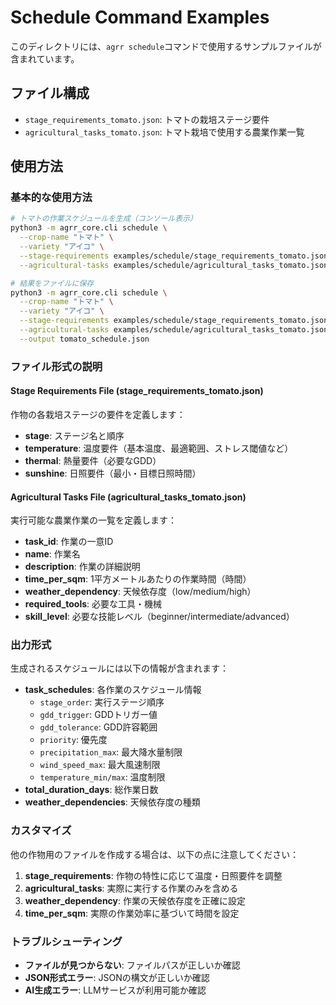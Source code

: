 # Schedule Command Examples

このディレクトリには、`agrr schedule`コマンドで使用するサンプルファイルが含まれています。

## ファイル構成

- `stage_requirements_tomato.json`: トマトの栽培ステージ要件
- `agricultural_tasks_tomato.json`: トマト栽培で使用する農業作業一覧

## 使用方法

### 基本的な使用方法

```bash
# トマトの作業スケジュールを生成（コンソール表示）
python3 -m agrr_core.cli schedule \
  --crop-name "トマト" \
  --variety "アイコ" \
  --stage-requirements examples/schedule/stage_requirements_tomato.json \
  --agricultural-tasks examples/schedule/agricultural_tasks_tomato.json

# 結果をファイルに保存
python3 -m agrr_core.cli schedule \
  --crop-name "トマト" \
  --variety "アイコ" \
  --stage-requirements examples/schedule/stage_requirements_tomato.json \
  --agricultural-tasks examples/schedule/agricultural_tasks_tomato.json \
  --output tomato_schedule.json
```

### ファイル形式の説明

#### Stage Requirements File (stage_requirements_tomato.json)

作物の各栽培ステージの要件を定義します：

- **stage**: ステージ名と順序
- **temperature**: 温度要件（基本温度、最適範囲、ストレス閾値など）
- **thermal**: 熱量要件（必要なGDD）
- **sunshine**: 日照要件（最小・目標日照時間）

#### Agricultural Tasks File (agricultural_tasks_tomato.json)

実行可能な農業作業の一覧を定義します：

- **task_id**: 作業の一意ID
- **name**: 作業名
- **description**: 作業の詳細説明
- **time_per_sqm**: 1平方メートルあたりの作業時間（時間）
- **weather_dependency**: 天候依存度（low/medium/high）
- **required_tools**: 必要な工具・機械
- **skill_level**: 必要な技能レベル（beginner/intermediate/advanced）

### 出力形式

生成されるスケジュールには以下の情報が含まれます：

- **task_schedules**: 各作業のスケジュール情報
  - `stage_order`: 実行ステージ順序
  - `gdd_trigger`: GDDトリガー値
  - `gdd_tolerance`: GDD許容範囲
  - `priority`: 優先度
  - `precipitation_max`: 最大降水量制限
  - `wind_speed_max`: 最大風速制限
  - `temperature_min/max`: 温度制限
- **total_duration_days**: 総作業日数
- **weather_dependencies**: 天候依存度の種類

### カスタマイズ

他の作物用のファイルを作成する場合は、以下の点に注意してください：

1. **stage_requirements**: 作物の特性に応じて温度・日照要件を調整
2. **agricultural_tasks**: 実際に実行する作業のみを含める
3. **weather_dependency**: 作業の天候依存度を正確に設定
4. **time_per_sqm**: 実際の作業効率に基づいて時間を設定

### トラブルシューティング

- **ファイルが見つからない**: ファイルパスが正しいか確認
- **JSON形式エラー**: JSONの構文が正しいか確認
- **AI生成エラー**: LLMサービスが利用可能か確認
